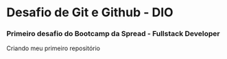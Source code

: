 # Desafio de Git e Github - DIO
### Primeiro desafio do Bootcamp da Spread - Fullstack Developer
Criando meu primeiro repositório
